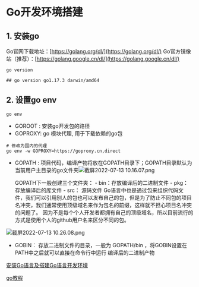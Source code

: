 
# Go开发环境搭建
## 1. 安装go
Go官网下载地址：[https://golang.org/dl/](https://golang.org/dl/)
Go官方镜像站（推荐）：[https://golang.google.cn/dl/](https://golang.google.cn/dl/)

```shell
go version

## go version go1.17.3 darwin/amd64
```


## 2. 设置go env
```shell
go env
```

- GOROOT : 安装go开发包的路径
- GOPROXY:  go 模块代理,  用于下载依赖的go包
```shell
# 修改为国内的代理
go env -w GOPROXY=https://goproxy.cn,direct
```

- GOPATH :   项目代码，编译产物将放在GOPATH目录下；GOPATH目录默认为当前用户主目录的go文件夹![截屏2022-07-13 10.16.07.png](https://cdn.nlark.com/yuque/0/2022/png/22724999/1657678575874-d9abe109-2091-4eb2-b2c4-55a681ffbf71.png#clientId=u6eea168a-0184-4&crop=0&crop=0&crop=1&crop=1&from=drop&height=52&id=u8afe1169&margin=%5Bobject%20Object%5D&name=%E6%88%AA%E5%B1%8F2022-07-13%2010.16.07.png&originHeight=90&originWidth=1086&originalType=binary&ratio=1&rotation=0&showTitle=false&size=40752&status=done&style=none&taskId=ub3ba1856-5ce9-4078-ab5e-a9009ee36c6&title=&width=625)

    GOPATH下一般创建三个文件夹：
        - bin：存放编译后的二进制文件
        - pkg：存放编译后的库文件 
        - src： 源码文件
	Go语言中也是通过包来组织代码文件，我们可以引用别人的包也可以发布自己的包，但是为了防止不同包的项目名冲突，我们通常使用顶级域名来作为包名的前缀，这样就不担心项目名冲突的问题了。
	因为不是每个个人开发者都拥有自己的顶级域名，所以目前流行的方式是使用个人的github用户名来区分不同的包。      
	
![截屏2022-07-13 10.26.08.png](https://cdn.nlark.com/yuque/0/2022/png/22724999/1657679178326-aec7b4be-db59-4c12-9ce8-c0609d4e1b02.png#clientId=u6eea168a-0184-4&crop=0&crop=0&crop=1&crop=1&from=drop&id=u7aea6c26&margin=%5Bobject%20Object%5D&name=%E6%88%AA%E5%B1%8F2022-07-13%2010.26.08.png&originHeight=389&originWidth=1364&originalType=binary&ratio=1&rotation=0&showTitle=false&size=53020&status=done&style=none&taskId=u705735df-fbf3-4b59-822a-c9f43a6bcc4&title=)

- GOBIN： 存放二进制文件的目录，一般为 GOPATH/bin ，将GOBIN设置在PATH中之后就可以直接在命令行中运行 编译后的二进制产物


[安装Go语言及搭建Go语言开发环境](https://www.liwenzhou.com/posts/Go/install_go_dev/)

[go教程](https://www.topgoer.com/)
